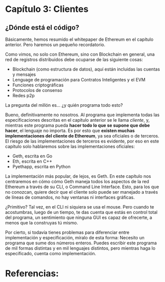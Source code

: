 # Capítulo 3: Clientes

## ¿Dónde está el código?

Básicamente, hemos resumido el whitepaper de Ethereum en el capítulo anterior. Pero haremos un pequeño recordatorio.

Como vimos, no solo con Ethereum, sino con Blockchain en general, una red de registros distribuidos debe ocuparse de las siguiente cosas:

* Blockchain (como estructura de datos), aquí están incluidas las cuentas y mensajes
* Lenguage de programación para Contratos Inteligentes y el EVM
* Funciones criptográficas
* Protocolos de consenso
* Redes p2p

La pregunta del millón es... ¿y quién programa todo esto?

Bueno, definitivamente no nosotros. Al programa que implementa todas las especificaciones descritas en el capítulo anterior se le llama _cliente_, y, mientras este programa pueda __hacer todo lo que se supone que debe hacer__, el lenguaje no importa. Es por esto que __existen muchas implementaciones del cliente de Ethereum__, ya sea oficiales o de terceros. El riesgo de las implementaciones de terceros es evidente, por eso en este capítulo solo hablaremos sobre las implementaciones oficiales:

* Geth, escrita en Go
* Eth, escrita en C++
* Pyethapp, escrita en Python

La implementación más popular, de lejos, es Geth. En este capítulo nos centraremos en cómo cómo Geth maneja todos los aspectos de la red Ethereum a través de su CLI, o Command Line Interface. Esto, para los que no conozcan, quiere decir que el cliente solo puede ser manejado a través de líneas de comandos, no hay ventanas ni interfaces gráficas.

¿Primitivo? Tal vez, en el CLI ni siquiera se usa el mouse. Pero cuando te acostumbras, luego de un tiempo, te das cuenta que estás en control total del programa, un sentimiento que ninguna GUI es capaz de ofrecerte, a menos que la construyas tú mismo.

Por cierto, si todavía tienes problemas para diferenciar entre implementación y especificación, míralo de esta forma: Necesito un programa que sume dos números enteros. Puedes escribir este programa de mil formas distintas y en mil lenguajes distintos, pero mientras haga lo especificado, cuenta como implementación.

# Referencias:

